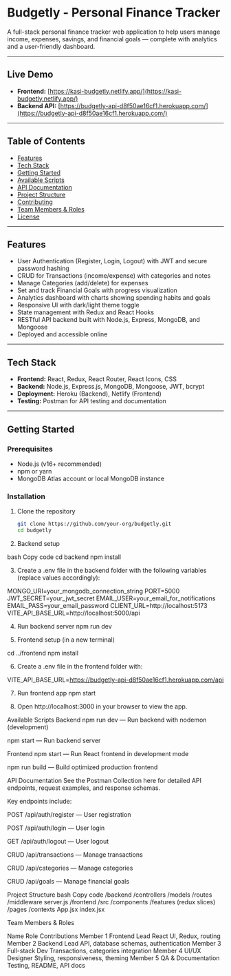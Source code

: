 # Budgetly - Personal Finance Tracker

A full-stack personal finance tracker web application to help users manage income, expenses, savings, and financial goals — complete with analytics and a user-friendly dashboard.

---

## Live Demo

- **Frontend:** [https://kasi-budgetly.netlify.app/](https://kasi-budgetly.netlify.app/)  
- **Backend API:** [https://budgetly-api-d8f50ae16cf1.herokuapp.com/](https://budgetly-api-d8f50ae16cf1.herokuapp.com/)

---

## Table of Contents

- [Features](#features)  
- [Tech Stack](#tech-stack)  
- [Getting Started](#getting-started)  
- [Available Scripts](#available-scripts)  
- [API Documentation](#api-documentation)  
- [Project Structure](#project-structure)  
- [Contributing](#contributing)  
- [Team Members & Roles](#team-members--roles)  
- [License](#license)

---

## Features

- User Authentication (Register, Login, Logout) with JWT and secure password hashing  
- CRUD for Transactions (income/expense) with categories and notes  
- Manage Categories (add/delete) for expenses  
- Set and track Financial Goals with progress visualization  
- Analytics dashboard with charts showing spending habits and goals  
- Responsive UI with dark/light theme toggle  
- State management with Redux and React Hooks  
- RESTful API backend built with Node.js, Express, MongoDB, and Mongoose  
- Deployed and accessible online

---

## Tech Stack

- **Frontend:** React, Redux, React Router, React Icons, CSS  
- **Backend:** Node.js, Express.js, MongoDB, Mongoose, JWT, bcrypt  
- **Deployment:** Heroku (Backend), Netlify (Frontend)  
- **Testing:** Postman for API testing and documentation

---

## Getting Started

### Prerequisites

- Node.js (v16+ recommended)  
- npm or yarn  
- MongoDB Atlas account or local MongoDB instance

### Installation

1. Clone the repository  
   ```bash
   git clone https://github.com/your-org/budgetly.git
   cd budgetly

2. Backend setup

bash
Copy code
cd backend
npm install

3. Create a .env file in the backend folder with the following variables (replace values accordingly):

MONGO_URI=your_mongodb_connection_string
PORT=5000
JWT_SECRET=your_jwt_secret
EMAIL_USER=your_email_for_notifications
EMAIL_PASS=your_email_password
CLIENT_URL=http://localhost:5173
VITE_API_BASE_URL=http://localhost:5000/api

4. Run backend server
npm run dev

5. Frontend setup (in a new terminal)

cd ../frontend
npm install

6. Create a .env file in the frontend folder with:

VITE_API_BASE_URL=https://budgetly-api-d8f50ae16cf1.herokuapp.com/api

 7. Run frontend app
npm start

8. Open http://localhost:3000 in your browser to view the app.


Available Scripts
Backend
npm run dev — Run backend with nodemon (development)

npm start — Run backend server

Frontend
npm start — Run React frontend in development mode

npm run build — Build optimized production frontend

API Documentation
See the Postman Collection here for detailed API endpoints, request examples, and response schemas.

Key endpoints include:

POST /api/auth/register — User registration

POST /api/auth/login — User login

GET /api/auth/logout — User logout

CRUD /api/transactions — Manage transactions

CRUD /api/categories — Manage categories

CRUD /api/goals — Manage financial goals

Project Structure
bash
Copy code
/backend
  /controllers
  /models
  /routes
  /middleware
  server.js
/frontend
  /src
    /components
    /features (redux slices)
    /pages
    /contexts
    App.jsx
    index.jsx

Team Members & Roles

Name	   Role	     Contributions
Member 1	Frontend Lead	React UI, Redux, routing
Member 2	Backend Lead	API, database schemas, authentication
Member 3	Full-stack Dev	Transactions, categories integration
Member 4	UI/UX Designer	Styling, responsiveness, theming
Member 5	QA & Documentation	Testing, README, API docs